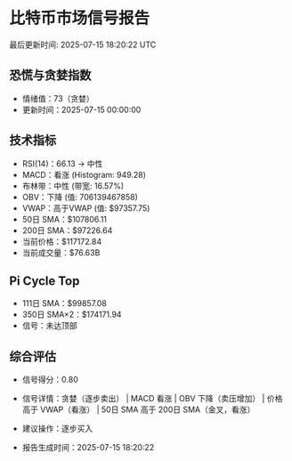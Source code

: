 # 比特币市场信号报告

最后更新时间: 2025-07-15 18:20:22 UTC

## 恐慌与贪婪指数
- 情绪值：73（贪婪）
- 更新时间：2025-07-15 00:00:00

## 技术指标
- RSI(14)：66.13 → 中性
- MACD：看涨 (Histogram: 949.28)
- 布林带：中性 (带宽: 16.57%)
- OBV：下降 (值: 706139467858)
- VWAP：高于VWAP (值: $97357.75)
- 50日 SMA：$107806.11
- 200日 SMA：$97226.64
- 当前价格：$117172.84
- 当前成交量：$76.63B

## Pi Cycle Top
- 111日 SMA：$99857.08
- 350日 SMA×2：$174171.94
- 信号：未达顶部

## 综合评估
- 信号得分：0.80
- 信号详情：贪婪（逐步卖出） | MACD 看涨 | OBV 下降（卖压增加） | 价格高于 VWAP（看涨） | 50日 SMA 高于 200日 SMA（金叉，看涨）
- 建议操作：逐步买入

- 报告生成时间：2025-07-15 18:20:22